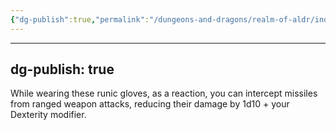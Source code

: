 ```yaml
---
{"dg-publish":true,"permalink":"/dungeons-and-dragons/realm-of-aldr/index/artifacts/gloves-of-the-gauntlet/"}
---
```


---
dg-publish: true
---
While wearing these runic gloves, as a reaction, you can intercept missiles from ranged weapon attacks, reducing their damage by 1d10 + your Dexterity modifier.